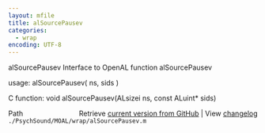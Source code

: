 ```yaml
---
layout: mfile
title: alSourcePausev
categories:
  - wrap
encoding: UTF-8
---
```


alSourcePausev  Interface to OpenAL function alSourcePausev  

usage:  alSourcePausev( ns, sids )  

C function:  void alSourcePausev(ALsizei ns, const ALuint\* sids)  


<div class="code_header" style="text-align:right;">
  <span style="float:left;">Path&nbsp;&nbsp;</span> <span class="counter">Retrieve <a href=
  "https://raw.github.com/Psychtoolbox-3/Psychtoolbox-3/beta/./PsychSound/MOAL/wrap/alSourcePausev.m">current version from GitHub</a> | View <a href=
  "https://github.com/Psychtoolbox-3/Psychtoolbox-3/commits/beta/./PsychSound/MOAL/wrap/alSourcePausev.m">changelog</a></span>
</div>
<div class="code">
  <code>./PsychSound/MOAL/wrap/alSourcePausev.m</code>
</div>
